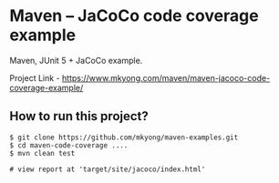 # Maven – JaCoCo code coverage example
Maven, JUnit 5 + JaCoCo example.

Project Link - https://www.mkyong.com/maven/maven-jacoco-code-coverage-example/

## How to run this project?
```.
$ git clone https://github.com/mkyong/maven-examples.git
$ cd maven-code-coverage ....
$ mvn clean test

# view report at 'target/site/jacoco/index.html'
```
